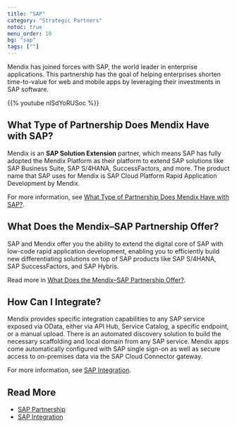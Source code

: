 ```yaml
---
title: "SAP"
category: "Strategic Partners"
notoc: true
menu_order: 10
bg: "sap"
tags: [""]
---
```


Mendix has joined forces with SAP, the world leader in enterprise applications. This partnership has the goal of helping enterprises shorten time-to-value for web and mobile apps by leveraging their investments in SAP software.

{{% youtube nlSdYoRUSoc %}}

## What Type of Partnership Does Mendix Have with SAP?

Mendix is an **SAP Solution Extension** partner, which means SAP has fully adopted the Mendix Platform as their platform to extend SAP solutions like SAP Business Suite, SAP S/4HANA, SuccessFactors, and more. The product name that SAP uses for Mendix is SAP Cloud Platform Rapid Application Development by Mendix. 

For more information, see [What Type of Partnership Does Mendix Have with SAP?](sap-overview#sap-partnership-type).

## What Does the Mendix–SAP Partnership Offer?

SAP and Mendix offer you the ability to extend the digital core of SAP with low-code rapid application development, enabling you to efficiently build new differentiating solutions on top of SAP products like SAP S/4HANA, SAP SuccessFactors, and SAP Hybris. 

Read more in [What Does the Mendix–SAP Partnership Offer?](sap-overview#sap-partnership-offer).

## How Can I Integrate?

Mendix provides specific integration capabilities to any SAP service exposed via OData, either via API Hub, Service Catalog, a specific endpoint, or a manual upload. There is an automated discovery solution to build the necessary scaffolding and local domain from any SAP service. Mendix apps come automatically configured with SAP single sign-on as well as secure access to on-premises data via the SAP Cloud Connector gateway.

For more information, see [SAP Integration](sap-integration).

## Read More

* [SAP Partnership](sap-overview)
* [SAP Integration](sap-integration)
